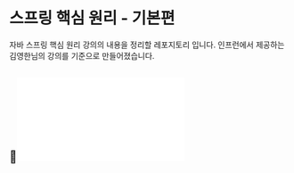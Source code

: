 # 스프링 핵심 원리 - 기본편
자바 스프링 핵심 원리 강의의 내용을 정리할 레포지토리 입니다.
인프런에서 제공하는 김영한님의 강의를 기준으로 만들어졌습니다.

## 📝![TIL](TIL/TIL.md)